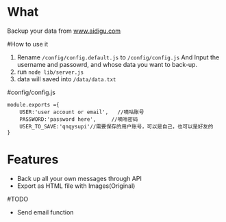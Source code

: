 # What

Backup your data from www.aidigu.com 

#How to use it

1. Rename `/config/config.default.js` to `/config/config.js` And Input the username and passowrd, and whose data you want to back-up.
2. run `node lib/server.js`
3. data will saved into `/data/data.txt`

#config/config.js

```
module.exports ={
    USER:'user account or email',   //嘀咕账号
    PASSWORD:'password here',     //嘀咕密码
    USER_TO_SAVE:'qnqysupi'//需要保存的用户账号，可以是自己，也可以是好友的
}

```

# Features
* Back up all your own messages through API
* Export as HTML file with Images(Original)




#TODO
* Send email function






